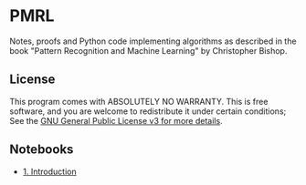 # PMRL

Notes, proofs and Python code implementing algorithms as described in the book 
"Pattern Recognition and Machine Learning" by Christopher Bishop.

## License

This program comes with ABSOLUTELY NO WARRANTY. This is free software, and you are welcome to redistribute it under certain conditions;
 See the [GNU General Public License v3 for more details](http://www.gnu.org/licenses/gpl-3.0.en.html).

## Notebooks

* [1. Introduction](https://nbviewer.jupyter.org/github/vagmcs/PRML/blob/master/notebooks/ch1_introduction.ipynb)